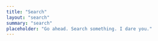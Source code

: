 ```yaml
---
title: "Search"
layout: "search"
summary: "search"
placeholder: "Go ahead. Search something. I dare you."
---
```

